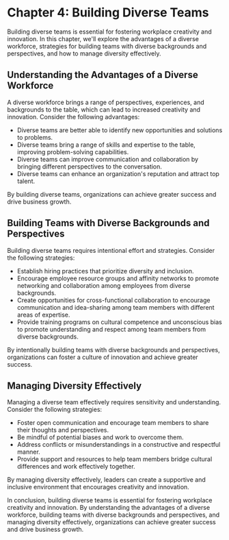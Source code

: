 Chapter 4: Building Diverse Teams
=================================

Building diverse teams is essential for fostering workplace creativity and innovation. In this chapter, we'll explore the advantages of a diverse workforce, strategies for building teams with diverse backgrounds and perspectives, and how to manage diversity effectively.

Understanding the Advantages of a Diverse Workforce
---------------------------------------------------

A diverse workforce brings a range of perspectives, experiences, and backgrounds to the table, which can lead to increased creativity and innovation. Consider the following advantages:

* Diverse teams are better able to identify new opportunities and solutions to problems.
* Diverse teams bring a range of skills and expertise to the table, improving problem-solving capabilities.
* Diverse teams can improve communication and collaboration by bringing different perspectives to the conversation.
* Diverse teams can enhance an organization's reputation and attract top talent.

By building diverse teams, organizations can achieve greater success and drive business growth.

Building Teams with Diverse Backgrounds and Perspectives
--------------------------------------------------------

Building diverse teams requires intentional effort and strategies. Consider the following strategies:

* Establish hiring practices that prioritize diversity and inclusion.
* Encourage employee resource groups and affinity networks to promote networking and collaboration among employees from diverse backgrounds.
* Create opportunities for cross-functional collaboration to encourage communication and idea-sharing among team members with different areas of expertise.
* Provide training programs on cultural competence and unconscious bias to promote understanding and respect among team members from diverse backgrounds.

By intentionally building teams with diverse backgrounds and perspectives, organizations can foster a culture of innovation and achieve greater success.

Managing Diversity Effectively
------------------------------

Managing a diverse team effectively requires sensitivity and understanding. Consider the following strategies:

* Foster open communication and encourage team members to share their thoughts and perspectives.
* Be mindful of potential biases and work to overcome them.
* Address conflicts or misunderstandings in a constructive and respectful manner.
* Provide support and resources to help team members bridge cultural differences and work effectively together.

By managing diversity effectively, leaders can create a supportive and inclusive environment that encourages creativity and innovation.

In conclusion, building diverse teams is essential for fostering workplace creativity and innovation. By understanding the advantages of a diverse workforce, building teams with diverse backgrounds and perspectives, and managing diversity effectively, organizations can achieve greater success and drive business growth.
